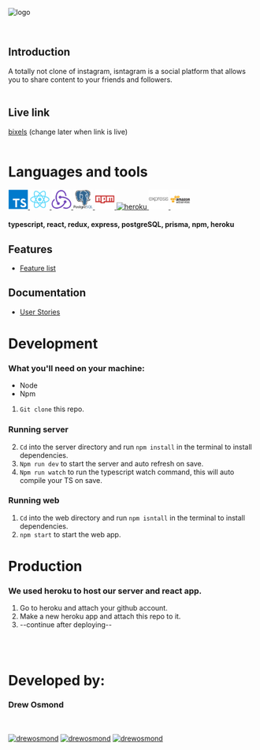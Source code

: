![logo](https://i.imgur.com/gkoiKBH.png)

</br>

## Introduction

A totally not clone of instagram, isntagram is a social platform that allows you to share content to your friends and followers.
</br>
</br>

## Live link

[bixels](https://bixels.netlify.app/) (change later when link is live)
</br>
</br>

# Languages and tools

<p>
  <a href="https://www.typescriptlang.org/" target="_blank" rel="noreferrer"> <img src="https://raw.githubusercontent.com/devicons/devicon/2ae2a900d2f041da66e950e4d48052658d850630/icons/typescript/typescript-plain.svg" alt="typescript" width="40" height="40"/> </a> 
  <a href="https://reactjs.org/" target="_blank" rel="noreferrer"> <img src="https://raw.githubusercontent.com/devicons/devicon/2ae2a900d2f041da66e950e4d48052658d850630/icons/react/react-original.svg" alt="reactjs" width="40" height="40"/> </a>
  <a href="https://redux.js.org/" target="_blank" rel="noreferrer"> <img src="https://raw.githubusercontent.com/devicons/devicon/2ae2a900d2f041da66e950e4d48052658d850630/icons/redux/redux-original.svg" alt="redux" width="40" height="40"/> </a>
  <a href="https://www.postgresql.org/" target="_blank" rel="noreferrer"> <img src="https://raw.githubusercontent.com/devicons/devicon/2ae2a900d2f041da66e950e4d48052658d850630/icons/postgresql/postgresql-original-wordmark.svg" alt="postgreSQL" width="40" height="40"/> </a>
  <a href="https://www.npmjs.com/" target="_blank" rel="noreferrer"> <img src="https://raw.githubusercontent.com/devicons/devicon/2ae2a900d2f041da66e950e4d48052658d850630/icons/npm/npm-original-wordmark.svg" alt="npm" width="40" height="40"/> </a>
  <a href="https://heroku.com" target="_blank" rel="noreferrer"> <img src="https://www.vectorlogo.zone/logos/heroku/heroku-icon.svg" alt="heroku" width="40" height="40"/> </a> 
  <a href="https://expressjs.com/" target="_blank" rel="noreferrer"> <img src="https://raw.githubusercontent.com/devicons/devicon/2ae2a900d2f041da66e950e4d48052658d850630/icons/express/express-original-wordmark.svg" alt="express" width="40" height="40"/> </a> 
  <a href="https://aws.amazon.com/" target="_blank" rel="noreferrer"> <img src="https://raw.githubusercontent.com/devicons/devicon/2ae2a900d2f041da66e950e4d48052658d850630/icons/amazonwebservices/amazonwebservices-original-wordmark.svg" alt="amazon web services" width="40" height="40"/> </a> 
 </p>

#### typescript, react, redux, express, postgreSQL, prisma, npm, heroku

## Features

- [Feature list](https://github.com/DrewOsmond/isntagram/wiki/Features)

## Documentation

- [User Stories](https://github.com/DrewOsmond/isntagram/wiki/user-stories)

# Development

### What you'll need on your machine:

- Node
- Npm

1. `Git clone` this repo.

### Running server

2. `Cd` into the server directory and run `npm install` in the terminal to install dependencies.
3. `Npm run dev` to start the server and auto refresh on save.
4. `Npm run watch` to run the typescript watch command, this will auto compile your TS on save.

### Running web

1. `Cd` into the web directory and run `npm isntall` in the terminal to install dependencies.
2. `npm start` to start the web app.

# Production

### We used heroku to host our server and react app.

1. Go to heroku and attach your github account.
2. Make a new heroku app and attach this repo to it.
3. --continue after deploying--

</br>
</br>

# Developed by:

### Drew Osmond

</br>

<p align="left">
<a href="https://twitter.com/drewosmond" target="blank"><img align="center" src="https://raw.githubusercontent.com/rahuldkjain/github-profile-readme-generator/master/src/images/icons/Social/twitter.svg" alt="drewosmond" height="30" width="40" /></a>
<a href="https://linkedin.com/in/drewosmond" target="blank"><img align="center" src="https://raw.githubusercontent.com/rahuldkjain/github-profile-readme-generator/master/src/images/icons/Social/linked-in-alt.svg" alt="drewosmond" height="30" width="40" /></a> <a href="https://github.com/drewosmond" target="blank"><img align="center" src="https://i.imgur.com/brWzMWU.png" alt="drewosmond" height="30" width="30" /></a>
</p>

